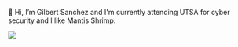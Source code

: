 👋 Hi, I’m Gilbert Sanchez and I'm currently attending UTSA for cyber security and I like Mantis Shrimp.
<div id="badges">
  <img src="https://media.wired.com/photos/5b219772714d3b70d9ed7f0b/125:94/w_2393,h_1800,c_limit/mantisshrimp.jpg"/>
  </div>
  

